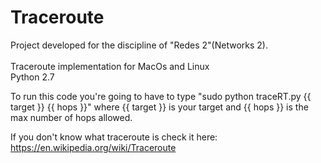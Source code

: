 # Traceroute
Project developed for the discipline of "Redes 2"(Networks 2).</br></br>
Traceroute implementation for MacOs and Linux</br>
Python 2.7

To run this code you're going to have to type "sudo python traceRT.py {{ target }} {{ hops }}" where {{ target }} is your target and {{ hops }} is the max number of hops allowed.

If you don't know what traceroute is check it here: https://en.wikipedia.org/wiki/Traceroute 
